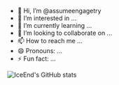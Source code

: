 - 👋 Hi, I’m @assumeengagetry
- 👀 I’m interested in ...
- 🌱 I’m currently learning ...
- 💞️ I’m looking to collaborate on ...
- 📫 How to reach me ...
- 😄 Pronouns: ...
- ⚡ Fun fact: ...

<!---
assumeengagetry/assumeengagetry is a ✨ special ✨ repository because its `README.md` (this file) appears on your GitHub profile.
You can click the Preview link to take a look at your changes.
--->
![IceEnd's GitHub stats](https://github-immortality.vercel.app/api?username=assumeengagetry)
